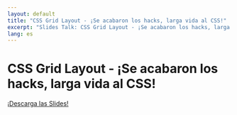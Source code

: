 ```yaml
---
layout: default
title: "CSS Grid Layout - ¡Se acabaron los hacks, larga vida al CSS!"
excerpt: "Slides Talk: CSS Grid Layout - ¡Se acabaron los hacks, larga vida al CSS!"
lang: es
---
```


<div class="slides">
    <main class="page" role="main">
        <h1>CSS Grid Layout - ¡Se acabaron los hacks, larga vida al CSS!</h1>
        <a class="link" href="/speaking/css-grid-plainconcepts/slides.pdf">¡Descarga las Slides!</a>
    </main>
</div>
